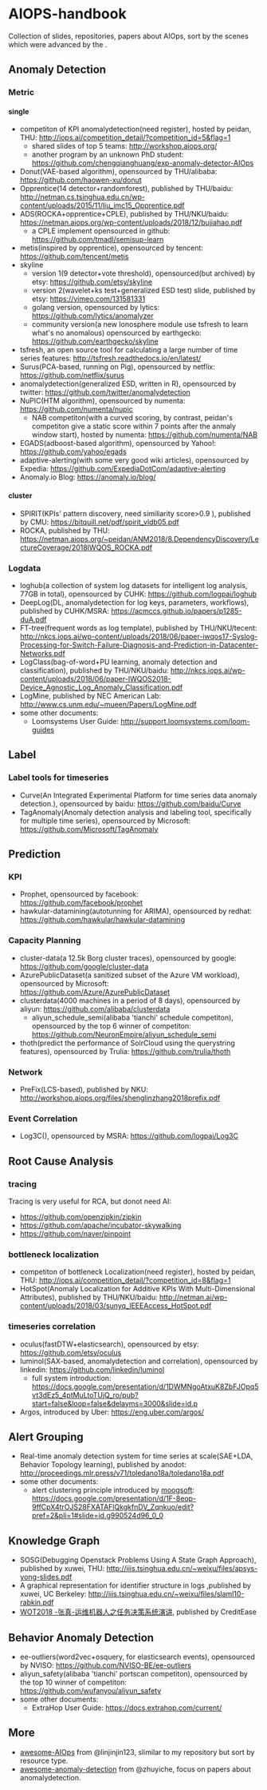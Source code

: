 # AIOPS-handbook

Collection of slides, repositories, papers about AIOps, sort by the scenes which were advanced by the [<WhitePaper of Enterprise AIOps Recommendation>](https://pic.huodongjia.com/ganhuodocs/2018-04-16/1523873064.74.pdf).


## Anomaly Detection

### Metric

#### single

* competiton of KPI anomalydetection(need register), hosted by peidan, THU: <http://iops.ai/competition_detail/?competition_id=5&flag=1>
    * shared slides of top 5 teams: <http://workshop.aiops.org/>
    * another program by an unknown PhD student: <https://github.com/chengqianghuang/exp-anomaly-detector-AIOps>
* Donut(VAE-based algorithm), opensourced by THU/alibaba: <https://github.com/haowen-xu/donut>
* Opprentice(14 detector+randomforest), published by THU/baidu: <http://netman.cs.tsinghua.edu.cn/wp-content/uploads/2015/11/liu_imc15_Opprentice.pdf>
* ADS(ROCKA+opprentice+CPLE), published by THU/NKU/baidu: <https://netman.aiops.org/wp-content/uploads/2018/12/bujiahao.pdf>
    * a CPLE implement opensourced in github: <https://github.com/tmadl/semisup-learn>
* metis(inspired by opprentice), opensourced by tencent: <https://github.com/tencent/metis>
* skyline
    * version 1(9 detector+vote threshold), opensourced(but archived) by etsy: <https://github.com/etsy/skyline>
    * version 2(wavelet+ks test+generalized ESD test) slide, published by etsy: <https://vimeo.com/131581331>
    * golang version, opensourced by lytics: <https://github.com/lytics/anomalyzer>
    * community version(a new Ionosphere module use tsfresh to learn what's no anomalous) opensourced by earthgecko: <https://github.com/earthgecko/skyline>
* tsfresh, an open source tool for calculating a large number of time series features: <http://tsfresh.readthedocs.io/en/latest/>
* Surus(PCA-based, running on Pig), opensourced by netflix: <https://github.com/netflix/surus>
* anomalydetection(generalized ESD, written in R), opensourced by twitter: <https://github.com/twitter/anomalydetection>
* NuPIC(HTM algorithm), opensourced by numenta: <https://github.com/numenta/nupic>
    * NAB competiton(with a curved scoring, by contrast, peidan's competiton give a static score within 7 points after the anmaly window start), hosted by numenta: <https://github.com/numenta/NAB>
* EGADS(adboost-based algorithm), opensourced by Yahoo!: <https://github.com/yahoo/egads>
* adaptive-alerting(with some very good wiki articles), opensourced by Expedia: <https://github.com/ExpediaDotCom/adaptive-alerting>
* Anomaly.io Blog: <https://anomaly.io/blog/>

#### cluster

* SPIRIT(KPIs' pattern discovery, need similiarity score>0.9 ), published by CMU: <https://bitquill.net/pdf/spirit_vldb05.pdf>
* ROCKA, published by THU: <https://netman.aiops.org/~peidan/ANM2018/8.DependencyDiscovery/LectureCoverage/2018IWQOS_ROCKA.pdf>

### Logdata

* loghub(a collection of system log datasets for intelligent log analysis, 77GB in total), opensourced by CUHK: <https://github.com/logpai/loghub>
* DeepLog(DL, anomalydetection for log keys, parameters, workflows), published by CUHK/MSRA: <https://acmccs.github.io/papers/p1285-duA.pdf>
* FT-tree(frequent words as log template), published by THU/NKU/tecent: <http://nkcs.iops.ai/wp-content/uploads/2018/06/paper-iwqos17-Syslog-Processing-for-Switch-Failure-Diagnosis-and-Prediction-in-Datacenter-Networks.pdf>
* LogClass(bag-of-word+PU learning, anomaly detection and classification), published by THU/NKU/baidu: <http://nkcs.iops.ai/wp-content/uploads/2018/06/paper-IWQOS2018-Device_Agnostic_Log_Anomaly_Classification.pdf>
* LogMine, published by NEC American Lab: <http://www.cs.unm.edu/~mueen/Papers/LogMine.pdf>
* some other documents: 
    * Loomsystems User Guide: <http://support.loomsystems.com/loom-guides>

## Label

### Label tools for timeseries

* Curve(An Integrated Experimental Platform for time series data anomaly detection.), opensourced by baidu: <https://github.com/baidu/Curve>
* TagAnomaly(Anomaly detection analysis and labeling tool, specifically for multiple time series), opensourced by Microsoft: <https://github.com/Microsoft/TagAnomaly>


## Prediction

### KPI

* Prophet, opensourced by facebook: <https://github.com/facebook/prophet>
* hawkular-datamining(autotunning for ARIMA), opensourced by redhat: <https://github.com/hawkular/hawkular-datamining>

### Capacity Planning

* cluster-data(a 12.5k Borg cluster traces), opensourced by google: <https://github.com/google/cluster-data>
* AzurePublicDataset(a sanitized subset of the Azure VM workload), opensourced by Microsoft: <https://github.com/Azure/AzurePublicDataset>
* clusterdata(4000 machines in a period of 8 days), opensourced by aliyun: <https://github.com/alibaba/clusterdata>
   * aliyun\_schedule\_semi(alibaba 'tianchi' schedule competiton), opensourced by the top 6 winner of competiton: <https://github.com/NeuronEmpire/aliyun_schedule_semi>
* thoth(predict the performance of SolrCloud using the querystring features), opensourced by Trulia: <https://github.com/trulia/thoth>


### Network

* PreFix(LCS-based), published by NKU: <http://workshop.aiops.org/files/shenglinzhang2018prefix.pdf>

### Event Correlation

* Log3C(), opensourced by MSRA: <https://github.com/logpai/Log3C>

## Root Cause Analysis

### tracing

Tracing is very useful for RCA, but donot need AI:

* <https://github.com/openzipkin/zipkin>
* <https://github.com/apache/incubator-skywalking>
* <https://github.com/naver/pinpoint>

### bottleneck localization

* competiton of bottleneck Localization(need register), hosted by peidan, THU: <http://iops.ai/competition_detail/?competition_id=8&flag=1>
* HotSpot(Anomaly Localization for Additive KPIs With Multi-Dimensional Attributes), published by THU/NKU/baidu: <http://netman.ai/wp-content/uploads/2018/03/sunyq_IEEEAccess_HotSpot.pdf>

### timeseries correlation

* oculus(fastDTW+elasticsearch), opensourced by etsy: <https://github.com/etsy/oculus>
* luminol(SAX-based, anomalydetection and correlation), opensourced by linkedin: <https://github.com/linkedin/luminol>
    * full system introduction: <https://docs.google.com/presentation/d/1DWMNgoAtxuK8ZbFJOpq5vt3dEz5_4ptMuLtoTUjQ_ro/pub?start=false&loop=false&delayms=3000&slide=id.p>
* Argos, introduced by Uber: <https://eng.uber.com/argos/>

## Alert Grouping

* Real-time anomaly detection system for time series at scale(SAE+LDA, Behavior Topology learning), published by anodot: <http://proceedings.mlr.press/v71/toledano18a/toledano18a.pdf>
* some other documents: 
    * alert clustering principle introduced by [moogsoft](https://docs.moogsoft.com/): <https://docs.google.com/presentation/d/1F-8eop-9ffCpX4trOJS28FXATAFlQkgkfnDV_Zqnkuo/edit?pref=2&pli=1#slide=id.g990524d96_0_0>

## Knowledge Graph

* SOSG(Debugging Openstack Problems Using A State Graph Approach), published by xuwei, THU: <http://iiis.tsinghua.edu.cn/~weixu/files/apsys-yong-slides.pdf>
* A graphical representation for identifier structure in logs ,published by xuwei, UC Berkeley: <http://iiis.tsinghua.edu.cn/~weixu/files/slaml10-rabkin.pdf>
* [WOT2018 -张真-运维机器人之任务决策系统演讲](https://pan.baidu.com/s/1gSjJZIXswOPoeQzZ6cJT1g?errno=0&errmsg=Auth%20Login%20Sucess&&bduss=&ssnerror=0&traceid=), published by CreditEase

## Behavior Anomaly Detection

* ee-outliers(word2vec+osquery, for elasticsearch events), opensourced by NVISO: <https://github.com/NVISO-BE/ee-outliers>
* aliyun\_safety(alibaba 'tianchi' portscan competiton), opensourced by the top 10 winner of competiton: <https://github.com/wufanyou/aliyun_safety>
* some other documents: 
    * ExtraHop User Guide: <https://docs.extrahop.com/current/>


## More

* [awesome-AIOps](https://github.com/linjinjin123/awesome-AIOps) from @linjinjin123, slimilar to my repository but sort by resource type.
* [awesome-anomaly-detection](https://github.com/zhuyiche/awesome-anomaly-detection) from @zhuyiche, focus on papers about anomalydetection.

